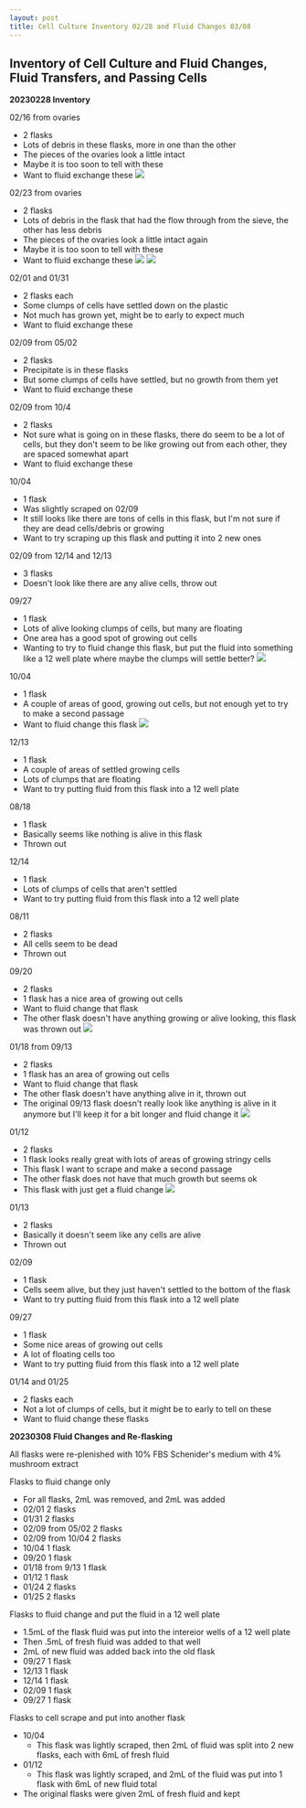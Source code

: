 ```yaml
---
layout: post
title: Cell Culture Inventory 02/28 and Fluid Changes 03/08
---
```


## Inventory of Cell Culture and Fluid Changes, Fluid Transfers, and Passing Cells

**20230228 Inventory**

02/16 from ovaries 
- 2 flasks 
- Lots of debris in these flasks, more in one than the other 
- The pieces of the ovaries look a little intact 
- Maybe it is too soon to tell with these
- Want to fluid exchange these
![](https://raw.githubusercontent.com/meschedl/Unckless-Lab-Notebook-Maggie/master/images/20230216-primary-innubila-imaged-20230228.jpeg)

02/23 from ovaries 
- 2 flasks 
- Lots of debris in the flask that had the flow through from the sieve, the other has less debris
- The pieces of the ovaries look a little intact again
- Maybe it is too soon to tell with these
- Want to fluid exchange these
![](https://raw.githubusercontent.com/meschedl/Unckless-Lab-Notebook-Maggie/master/images/20230223-primary-innubila-imaged-20230228.jpeg)
![](https://raw.githubusercontent.com/meschedl/Unckless-Lab-Notebook-Maggie/master/images/20230223-primary-innubila-imaged-20230228-2.jpeg)

02/01 and 01/31
- 2 flasks each
- Some clumps of cells have settled down on the plastic 
- Not much has grown yet, might be to early to expect much 
- Want to fluid exchange these

02/09 from 05/02
- 2 flasks 
- Precipitate is in these flasks  
- But some clumps of cells have settled, but no growth from them yet 
- Want to fluid exchange these

02/09 from 10/4 
- 2 flasks
- Not sure what is going on in these flasks, there do seem to be a lot of cells, but they don't seem to be like growing out from each other, they are spaced somewhat apart 
- Want to fluid exchange these

10/04 
- 1 flask 
- Was slightly scraped on 02/09 
- It still looks like there are tons of cells in this flask, but I'm not sure if they are dead cells/debris or growing 
- Want to try scraping up this flask and putting it into 2 new ones 

02/09 from 12/14 and 12/13
- 3 flasks 
- Doesn't look like there are any alive cells, throw out 

09/27
- 1 flask 
- Lots of alive looking clumps of cells, but many are floating
- One area has a good spot of growing out cells 
- Wanting to try to fluid change this flask, but put the fluid into something like a 12 well plate where maybe the clumps will settle better?
![](https://raw.githubusercontent.com/meschedl/Unckless-Lab-Notebook-Maggie/master/images/20220927-primary-innubila-imaged-20230228.jpeg)

10/04 
- 1 flask 
- A couple of areas of good, growing out cells, but not enough yet to try to make a second passage 
- Want to fluid change this flask
![](https://raw.githubusercontent.com/meschedl/Unckless-Lab-Notebook-Maggie/master/images/20221004-primary-innubila-imaged-20230228.jpeg)

12/13 
- 1 flask 
- A couple of areas of settled growing cells 
- Lots of clumps that are floating 
- Want to try putting fluid from this flask into a 12 well plate 

08/18 
- 1 flask 
- Basically seems like nothing is alive in this flask 
- Thrown out 

12/14
- 1 flask 
- Lots of clumps of cells that aren't settled 
- Want to try putting fluid from this flask into a 12 well plate 

08/11 
- 2 flasks 
- All cells seem to be dead 
- Thrown out

09/20
- 2 flasks 
- 1 flask has a nice area of growing out cells 
- Want to fluid change that flask 
- The other flask doesn't have anything growing or alive looking, this flask was thrown out 
![](https://raw.githubusercontent.com/meschedl/Unckless-Lab-Notebook-Maggie/master/images/20220920-imaged-20230228.jpeg)

01/18 from 09/13 
- 2 flasks 
- 1 flask has an area of growing out cells 
- Want to fluid change that flask 
- The other flask doesn't have anything alive in it, thrown out 
- The original 09/13 flask doesn't really look like anything is alive in it anymore but I'll keep it for a bit longer and fluid change it 
![](https://raw.githubusercontent.com/meschedl/Unckless-Lab-Notebook-Maggie/master/images/20230118-primary-innubila-from-0913-imaged-20230228.jpeg)

01/12
- 2 flasks 
- 1 flask looks really great with lots of areas of growing stringy cells
- This flask I want to scrape and make a second passage
- The other flask does not have that much growth but seems ok 
- This flask with just get a fluid change 
![](https://raw.githubusercontent.com/meschedl/Unckless-Lab-Notebook-Maggie/master/images/20230112-imaged-20230228.jpeg)

01/13 
- 2 flasks 
- Basically it doesn't seem like any cells are alive 
- Thrown out 

02/09
- 1 flask 
- Cells seem alive, but they just haven't settled to the bottom of the flask 
- Want to try putting fluid from this flask into a 12 well plate 

09/27
- 1 flask 
- Some nice areas of growing out cells
- A lot of floating cells too 
- Want to try putting fluid from this flask into a 12 well plate 

01/14 and 01/25 
- 2 flasks each 
- Not a lot of clumps of cells, but it might be to early to tell on these 
- Want to fluid change these flasks 

**20230308 Fluid Changes and Re-flasking**

All flasks were re-plenished with 10% FBS Schenider's medium with 4% mushroom extract 

Flasks to fluid change only 
- For all flasks, 2mL was removed, and 2mL was added 
- 02/01 2 flasks 
- 01/31 2 flasks 
- 02/09 from 05/02 2 flasks 
- 02/09 from 10/04 2 flasks 
- 10/04 1 flask 
- 09/20 1 flask 
- 01/18 from 9/13 1 flask 
- 01/12 1 flask 
- 01/24 2 flasks 
- 01/25 2 flasks 

Flasks to fluid change and put the fluid in a 12 well plate 
- 1.5mL of the flask fluid was put into the intereior wells of a 12 well plate 
- Then .5mL of fresh fluid was added to that well 
- 2mL of new fluid was added back into the old flask 
- 09/27 1 flask 
- 12/13 1 flask 
- 12/14 1 flask 
- 02/09 1 flask 
- 09/27 1 flask 

Flasks to cell scrape and put into another flask 
- 10/04
    - This flask was lightly scraped, then 2mL of fluid was split into 2 new flasks, each with 6mL of fresh fluid 
- 01/12
    - This flask was lightly scraped, and 2mL of the fluid was put into 1 flask with 6mL of new fluid total 
- The original flasks were given 2mL of fresh fluid and kept 

